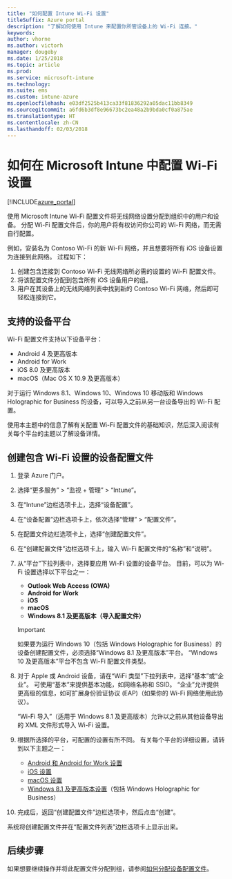 ```yaml
---
title: "如何配置 Intune Wi-Fi 设置"
titleSuffix: Azure portal
description: "了解如何使用 Intune 来配置你所管设备上的 Wi-Fi 连接。"
keywords: 
author: vhorne
ms.author: victorh
manager: dougeby
ms.date: 1/25/2018
ms.topic: article
ms.prod: 
ms.service: microsoft-intune
ms.technology: 
ms.suite: ems
ms.custom: intune-azure
ms.openlocfilehash: e03df2525b413ca33f81836292a05dac11bb8349
ms.sourcegitcommit: a6fd6b3df8e96673bc2ea48a2b9bda0cf0a875ae
ms.translationtype: HT
ms.contentlocale: zh-CN
ms.lasthandoff: 02/03/2018
---
```

# <a name="how-to-configure-wi-fi-settings-in-microsoft-intune"></a>如何在 Microsoft Intune 中配置 Wi-Fi 设置

[!INCLUDE[azure_portal](./includes/azure_portal.md)]

使用 Microsoft Intune Wi-Fi 配置文件将无线网络设置分配到组织中的用户和设备。 分配 Wi-Fi 配置文件后，你的用户将有权访问你公司的 Wi-Fi 网络，而无需自行配置。

例如，安装名为 Contoso Wi-Fi 的新 Wi-Fi 网络，并且想要将所有 iOS 设备设置为连接到此网络。 过程如下：

1. 创建包含连接到 Contoso Wi-Fi 无线网络所必需的设置的 Wi-Fi 配置文件。
2. 将该配置文件分配到包含所有 iOS 设备用户的组。
3. 用户在其设备上的无线网络列表中找到新的 Contoso Wi-Fi 网络，然后即可轻松连接到它。

## <a name="supported-device-platforms"></a>支持的设备平台

Wi-Fi 配置文件支持以下设备平台：

- Android 4 及更高版本
- Android for Work
- iOS 8.0 及更高版本
- macOS（Mac OS X 10.9 及更高版本）

对于运行 Windows 8.1、Windows 10、Windows 10 移动版和 Windows Holographic for Business 的设备，可以导入之前从另一台设备导出的 Wi-Fi 配置。

使用本主题中的信息了解有关配置 Wi-Fi 配置文件的基础知识，然后深入阅读有关每个平台的主题以了解设备详情。

## <a name="create-a-device-profile-containing-wi-fi-settings"></a>创建包含 Wi-Fi 设置的设备配置文件

1. 登录 Azure 门户。
2. 选择“更多服务” > “监视 + 管理” > “Intune”。
3. 在“Intune”边栏选项卡上，选择“设备配置”。
2. 在“设备配置”边栏选项卡上，依次选择“管理” > “配置文件”。
3. 在配置文件边栏选项卡上，选择“创建配置文件”。
4. 在“创建配置文件”边栏选项卡上，输入 Wi-Fi 配置文件的“名称”和“说明”。
5. 从“平台”下拉列表中，选择要应用 Wi-Fi 设置的设备平台。 目前，可以为 Wi-Fi 设置选择以下平台之一：
    - **Outlook Web Access (OWA)**
    - **Android for Work**
    - **iOS**
    - **macOS**
    - **Windows 8.1 及更高版本（导入配置文件）**

   > [!IMPORTANT]
   > 如果要为运行 Windows 10（包括 Windows Holographic for Business）的设备创建配置文件，必须选择“Windows 8.1 及更高版本”平台。 “Windows 10 及更高版本”平台不包含 Wi-Fi 配置文件类型。 

6. 对于 Apple 或 Android 设备，请在“WiFi 类型”下拉列表中，选择“基本”或“企业”。 可使用“基本”来提供基本功能，如网络名称和 SSID。 “企业”允许提供更高级的信息，如可扩展身份验证协议 (EAP)（如果你的 Wi-Fi 网络使用此协议）。 

   “Wi-Fi 导入”（适用于 Windows 8.1 及更高版本）允许以之前从其他设备导出的 XML 文件形式导入 Wi-Fi 设置。
1. 根据所选择的平台，可配置的设置有所不同。 有关每个平台的详细设置，请转到以下主题之一：
    - [Android 和 Android for Work 设置](wi-fi-settings-android.md)
    - [iOS 设置](wi-fi-settings-ios.md)
    - [macOS 设置](wi-fi-settings-macos.md)
    - [Windows 8.1 及更高版本设置](wi-fi-settings-import-windows-8-1.md)（包括 Windows Holographic for Business）
1. 完成后，返回“创建配置文件”边栏选项卡，然后点击“创建”。

系统将创建配置文件并在“配置文件列表”边栏选项卡上显示出来。

## <a name="next-steps"></a>后续步骤

如果想要继续操作并将此配置文件分配到组，请参阅[如何分配设备配置文件](device-profile-assign.md)。
